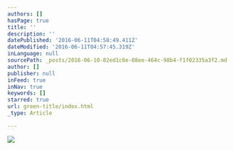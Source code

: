 ```yaml
---
authors: []
hasPage: true
title: ''
description: ''
datePublished: '2016-06-11T04:58:49.411Z'
dateModified: '2016-06-11T04:57:45.319Z'
inLanguage: null
sourcePath: _posts/2016-06-10-82ed1c0e-08ee-464c-98b4-f1f02335a3f2.md
author: []
publisher: null
inFeed: true
inNav: true
keywords: []
starred: true
url: green-title/index.html
_type: Article

---
```

![](https://the-grid-user-content.s3-us-west-2.amazonaws.com/09fa1d8c-63bf-468a-9854-fa18912c794f.jpg)